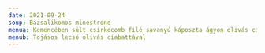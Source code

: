 ```yaml
---
date: 2021-09-24
soup: Bazsalikomos minestrone
menua: Kemencében sült csirkecomb filé savanyú káposzta ágyon olivás ciabattával
menub: Tojásos lecsó olivás ciabattával
---
```

